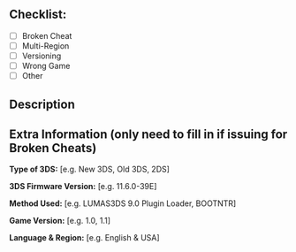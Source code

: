 <!--- Provide a general summary of the issue in the Title above, prefixed with (CheatFolder Name) -->

## Checklist:
<!-- Go over all the following points, and put an `x` in all the boxes that apply. -->
<!-- If you're unsure about any of these, don't hesitate to ask. We're here to help! -->
- [ ] Broken Cheat
- [ ] Multi-Region
- [ ] Versioning
- [ ] Wrong Game
- [ ] Other

## Description
<!-- Describe the issues -->

## Extra Information (only need to fill in if issuing for Broken Cheats)
**Type of 3DS:** [e.g. New 3DS, Old 3DS, 2DS]

**3DS Firmware Version:** [e.g. 11.6.0-39E]

**Method Used:** [e.g. LUMAS3DS 9.0 Plugin Loader, BOOTNTR]

**Game Version:** [e.g. 1.0, 1.1]

**Language & Region:** [e.g. English & USA]

